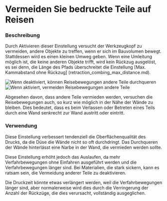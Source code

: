 Vermeiden Sie bedruckte Teile auf Reisen
====
### **Beschreibung**
Durch Aktivieren dieser Einstellung versucht der Werkzeugkopf zu vermeiden, andere Objekte zu treffen, wenn er sich im Bauvolumen bewegt. Stattdessen wird es einen kleinen Umweg geben. Wenn eine Umleitung möglich ist, die keine anderen Objekte trifft, wird kein Rückzug ausgelöst, es sei denn, die Länge des Pfads überschreitet die Einstellung [Max. Kammabstand ohne Rückzug] (retraction_combing_max_distance.md).

![Wenn deaktiviert, können Reisebewegungen andere Teile durchqueren](../images/travel_avoid_other_parts_disabled.png)
![Wenn aktiviert, vermeiden Reisebewegungen andere Teile](../images/travel_avoid_other_parts_enabled.png)

Abgesehen davon, dass andere Teile vermieden werden, versuchen die Reisebewegungen auch, so kurz wie möglich in der Nähe der Wände zu bleiben. Dies bedeutet, dass es beim Verlassen oder Betreten eines Teils durch eine Wand senkrecht zur Wand austritt oder eintritt.

### **Verwendung**
Diese Einstellung verbessert tendenziell die Oberflächenqualität des Drucks, da die Düse die Wände nicht so oft durchdringt. Das Durchqueren der Wände hinterlässt eine Narbe in der Wand, die vermieden werden sollte.

Diese Einstellung erhöht jedoch das Auslaufen, da mehr Verfahrbewegungen ohne Einfahren ausgeführt werden und die Verfahrbewegungen länger sind. Bei Materialien, die stark sickern, kann es ratsam sein, die Vermeidung anderer Teile zu deaktivieren.

Die Druckzeit könnte etwas verlängert werden, weil die Verfahrbewegungen länger sind, aber normalerweise wird dies durch die Verringerung der Anzahl der Rückzüge, die dies verursacht, vollständig ausgeglichen.